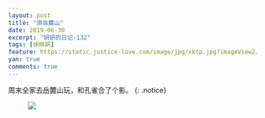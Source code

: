 ```yaml
---
layout: post
title: "游岳麓山"
date: 2019-06-30
excerpt: "妍妍的日记-132"
tags: [徐晓妍]
feature: https://static.justice-love.com/image/jpg/xktp.jpg?imageView2/1/w/1200/h/500
yan: true
comments: true
---
```

周末全家去岳麓山玩，和孔雀合了个影。
{: .notice}
<figure>
    <img src="{{ site.staticUrl }}/yanyan/image/aiwanting.jpeg?imageMogr2/auto-orient" />
</figure>
